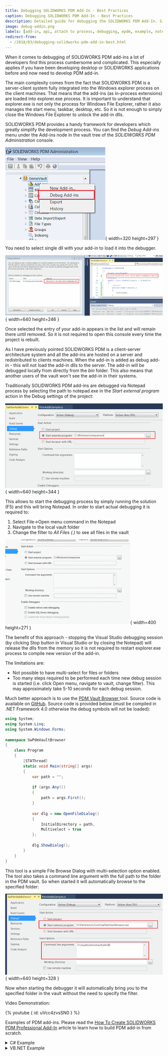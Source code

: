 ```yaml
---
title: Debugging SOLIDWORKS PDM Add-In - Best Practices
caption: Debugging SOLIDWORKS PDM Add-In - Best Practices
description: Detailed guide for debugging the SOLIDWORKS PDM Add-In. Simplified debugging using the Vault Browser tool
image: debug-addin.png
labels: [add-in, api, attach to process, debugging, epdm, example, notepad, pdm, solidworks pdm, visual studio]
redirect-from:
  - /2018/03/debugging-solidworks-pdm-add-in-best.html
---
```

When it comes to debugging of SOLIDWORKS PDM add-ins a lot of developers find this process cumbersome and complicated. This especially applies if you have been developing desktop or SOLIDWORKS applications before and now need to develop PDM add-in.

The main complexity comes from the fact that SOLIDWORKS PDM is a server-client system fully integrated into the Windows explorer process on the client machines. That means that the add-ins (as in-process extensions) are loaded into explorer.exe process. It is important to understand that explorer.exe is not only the process for Windows File Explorer, rather it also manages the start menu, taskbar, desktop, etc. So it is not enough to simply close the Windows File Explorer to unlock the add-in dlls.

SOLIDWORKS PDM provides a handy framework for developers which greatly simplify the development process. You can find the *Debug Add-ins* menu under the Add-ins node in the vault tree of the *SOLIDWORKS PDM Administration* console.

![Debug add-in command in the Administration Panel](debug-addin.png){ width=320 height=297 }

You need to select single dll with your add-in to load it into the debugger.

![GUID of the add-in](debug-addins-register.png){ width=640 height=246 }

Once selected the entry of your add-in appears in the list and will remain there until removed. So it is not required to open this console every time the project is rebuilt.

As I have previously pointed SOLIDWORKS PDM is a client-server architecture system and all the add-ins are hosted on a server and redistributed to clients machines. When the add-in is added as debug add-in - this will not load the add-in dlls to the server. The add-in will be debugged locally from directly from the *bin* folder. This also means that another users of the vault won't see the add-in in their systems.

Traditionally SOLIDWORKS PDM add-ins are debugged via Notepad process by selecting the path to notepad.exe in the *Start external program* action in the Debug settings of the project:

![Start debugging in the external Notepad application](start-ext-prg-notepad.png){ width=640 height=344 }

This allows to start the debugging process by simply running the solution (F5) and this will bring Notepad. In order to start actual debugging it is required to:

1. Select File->Open menu command in the Notepad
1. Navigate to the local vault folder
1. Change the filter to *All Files (*.*)* to see all files in the vault

![Debugging add-in in the Notepad](debug-notepad.gif){ width=400 height=271 }

The benefit of this approach - stopping the Visual Studio debugging session (by clicking Stop button in Visual Studio or by closing the Notepad) will release the dlls from the memory so it is not required to restart explorer.exe process to compile new version of the add-in.  

The limitations are:

* Not possible to have multi-select for files or folders
* Too many steps required to be performed each time new debug session is started (i.e. click Open menu, navigate to vault, change filter). This may approximately take 5-10 seconds for each debug session.

Much better approach is to use the [PDM Vault Browser ](https://github.com/codestackdev/pdm-vault-browser/releases/tag/initial)tool. Source code is available on [GitHub](https://github.com/codestackdev/pdm-vault-browser). Source code is provided below (must be compiled in .NET Framework 4.0 otherwise the debug symbols will not be loaded):

~~~ cs
using System;
using System.Linq;
using System.Windows.Forms;

namespace SwPdmVaultBrowser
{
    class Program
    {
        [STAThread]
        static void Main(string[] args)
        {
            var path = "";

            if (args.Any())
            {
                path = args.First();
            }

            var dlg = new OpenFileDialog()
            {
                InitialDirectory = path,
                Multiselect = true 
            };

            dlg.ShowDialog();
        }
    }
}

~~~



This tool is a simple File Browse Dialog with multi-selection option enabled. The tool also takes a command line argument with the full path to the folder in the PDM vault. So when started it will automatically browse to the specified folder:

![Debugging the add-in with PDM Vault Browser](debug-with-pdm-vault-browser.png){ width=640 height=328 }

Now when starting the debugger it will automatically bring you to the specified folder in the vault without the need to specify the filter.  

Video Demonstration:

{% youtube { id: uVcc4zvsSN0 } %}

Examples of PDM add-ins. Please read the [How To Create SOLIDWORKS PDM Professional Add-In](/docs/codestack/solidworks-pdm-api/getting-started/add-ins/create/) article to learn how to build PDM add-in from scratch.

<details>
<summary>C# Example</summary>

~~~ cs
using EdmLib;
using System;
using System.Linq;
using System.Runtime.InteropServices;

namespace CodeStack
{
    [ComVisible(true)]
    [Guid("8219E7E8-1765-4699-B509-E9DD84B337B4")]
    public class PdmAddInSample : IEdmAddIn5
    {
        private enum Commands_e
        {
            GetIds
        }
        
        public void GetAddInInfo(ref EdmAddInInfo poInfo, IEdmVault5 poVault, IEdmCmdMgr5 poCmdMgr)
        {
            poInfo.mbsAddInName = "SW PDM Helper";
            poInfo.mbsDescription = "Utility functions for SOLIDWORKS PDM";
            poInfo.mlAddInVersion = 1;
            poInfo.mlRequiredVersionMajor = 17; //SOLIDWORKS PDM 2017 SP0

            poCmdMgr.AddCmd((int)Commands_e.GetIds, "Get ID");
        }

        public void OnCmd(ref EdmCmd poCmd, ref Array ppoData)
        {
            if (poCmd.meCmdType == EdmCmdType.EdmCmd_Menu)
            {
                if (poCmd.mlCmdID == (int)Commands_e.GetIds)
                {
                    Func<EdmCmdData, int> getIdFunc = (d) => 
                    {
                        var isFile = d.mlObjectID1 != 0;

                        if (isFile)
                        {
                            return d.mlObjectID1;
                        }
                        else
                        {
                            return d.mlObjectID2;
                        }
                    };

                    var msg = string.Join(Environment.NewLine,
                        (ppoData as EdmCmdData[]).Select(
                            d => $"{d.mbsStrData1} - {getIdFunc(d)}").ToArray());

                    (poCmd.mpoVault as IEdmVault10).MsgBox(0, msg);
                }
            }
        }
    }
}

~~~



</details>

<details>
<summary>VB.NET Example</summary>

~~~ vb
Imports EdmLib
Imports System.Runtime.InteropServices
Imports System.Text

Namespace CodeStack

    <ComVisible(True)>
    <Guid("B761142B-BEEB-4E4D-8332-6B9E9D646B16")>
    Public Class PdmAddInSample
        Implements IEdmAddIn5

        Private Enum Commands_e
            GetIds
        End Enum

        Public Sub GetAddInInfo(ByRef poInfo As EdmAddInInfo, ByVal poVault As IEdmVault5, ByVal poCmdMgr As IEdmCmdMgr5) Implements IEdmAddIn5.GetAddInInfo

            poInfo.mbsAddInName = "SW PDM Helper"
            poInfo.mbsDescription = "Utility functions for SOLIDWORKS PDM"
            poInfo.mlAddInVersion = 1
            poInfo.mlRequiredVersionMajor = 17
            poCmdMgr.AddCmd(CInt(Commands_e.GetIds), "Get ID1")

        End Sub

        Public Sub OnCmd(ByRef poCmd As EdmCmd, ByRef ppoData As Array) Implements IEdmAddIn5.OnCmd

            If poCmd.meCmdType = EdmCmdType.EdmCmd_Menu Then

                If poCmd.mlCmdID = Commands_e.GetIds Then

                    Dim msg As New StringBuilder()

                    For Each data As EdmCmdData In ppoData
                        msg.AppendLine($"{data.mbsStrData1} - {GetId(data)}")
                    Next

                    TryCast(poCmd.mpoVault, IEdmVault10).MsgBox(0, msg.ToString())

                End If
            End If
        End Sub

        Private Function GetId(data As EdmCmdData) As Integer

            Dim isFile = data.mlObjectID1 <> 0

            If isFile Then
                Return data.mlObjectID1
            Else
                Return data.mlObjectID2
            End If

        End Function

    End Class

End Namespace

~~~



</details>
